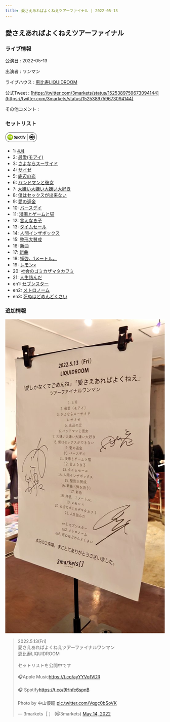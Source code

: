```yaml
---
title: 愛さえあればよくねえツアーファイナル | 2022-05-13
---
```

## 愛さえあればよくねえツアーファイナル

### ライブ情報

公演日
:    2022-05-13

出演者
:    ワンマン

ライブハウス
:    [恵比寿LIQUIDROOM](livehouse001.html)

公式Tweet
:    [https://twitter.com/3markets/status/1525389759673094144](https://twitter.com/3markets/status/1525389759673094144)

その他コメント
:    

### セットリスト


[![play with spotify](images/spotify-icon.png)](https://open.spotify.com/playlist/42wTQEObwFBjLRJ0OTHKCF)



*  1: [4月](song029.html)
*  2: [最愛(モアイ)](song014.html)
*  3: [さよならスーサイド](song013.html)
*  4: [サイゼ](song004.html)
*  5: [底辺の恋](song008.html)
*  6: [バンドマンと彼女](song009.html)
*  7: [大嫌い大嫌い大嫌い大好き](song035.html)
*  8: [僕はセックスが出来ない](song006.html)
*  9: [愛の返金](song012.html)
*  10: [バースデイ](song028.html)
*  11: [漫画とゲームと猫](song023.html)
*  12: [言えなき子](song027.html)
*  13: [タイムセール](song007.html)
*  14: [人間インザボックス](song016.html)
*  15: [整形大賛成](song005.html)
*  16: [新曲](song001.html)
*  17: [新曲](song001.html)
*  18: [拝啓、1メートル。](song010.html)
*  19: [レモン×](song003.html)
*  20: [社会のゴミカザマタカフミ](song002.html)
*  21: [人生詰んだ](song031.html)
*  en1: [セブンスター](song020.html)
*  en2: [メトロノーム](song025.html)
*  en3: [死ぬほどめんどくさい](song018.html)


### 追加情報


[![セトリ画像](images/001.jpg)](images/001.jpg)


<blockquote class="twitter-tweet"><p lang="ja" dir="ltr">2022.5.13(Fri)<br>愛さえあればよくねえツアーファイナルワンマン<br>恵比寿LIQUIDROOM<br><br>セットリストを公開中です<br><br>🎧Apple Music<a href="https://t.co/ayYYVofVDR">https://t.co/ayYYVofVDR</a><br><br>🎧 Spotify<a href="https://t.co/9Hnfc6spnB">https://t.co/9Hnfc6spnB</a><br><br>Photo by 中山優瞳 <a href="https://t.co/Vqgc0bSoVK">pic.twitter.com/Vqgc0bSoVK</a></p>&mdash; 3markets［ ］ (@3markets) <a href="https://twitter.com/3markets/status/1525389759673094144?ref_src=twsrc%5Etfw">May 14, 2022</a></blockquote>
<script async src="https://platform.twitter.com/widgets.js" charset="utf-8"></script>


